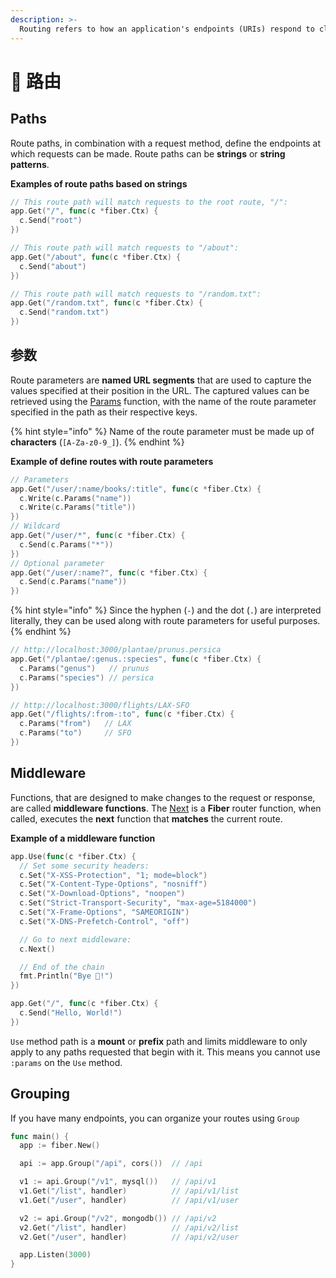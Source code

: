 ```yaml
---
description: >-
  Routing refers to how an application's endpoints (URIs) respond to client requests.
---
```


# 🔌 路由

## Paths

Route paths, in combination with a request method, define the endpoints at which requests can be made. Route paths can be **strings** or **string patterns**.

**Examples of route paths based on strings**

```go
// This route path will match requests to the root route, "/":
app.Get("/", func(c *fiber.Ctx) {
  c.Send("root")
})

// This route path will match requests to "/about":
app.Get("/about", func(c *fiber.Ctx) {
  c.Send("about")
})

// This route path will match requests to "/random.txt":
app.Get("/random.txt", func(c *fiber.Ctx) {
  c.Send("random.txt")
})
```

## 参数

Route parameters are **named URL segments** that are used to capture the values specified at their position in the URL. The captured values can be retrieved using the [Params](https://fiber.wiki/context#params) function, with the name of the route parameter specified in the path as their respective keys.

{% hint style="info" %}
Name of the route parameter must be made up of **characters** \(`[A-Za-z0-9_]`\).
{% endhint %}

**Example of define routes with route parameters**

```go
// Parameters
app.Get("/user/:name/books/:title", func(c *fiber.Ctx) {
  c.Write(c.Params("name"))
  c.Write(c.Params("title"))
})
// Wildcard
app.Get("/user/*", func(c *fiber.Ctx) {
  c.Send(c.Params("*"))
})
// Optional parameter
app.Get("/user/:name?", func(c *fiber.Ctx) {
  c.Send(c.Params("name"))
})
```

{% hint style="info" %}
 Since the hyphen \(`-`\) and the dot \(`.`\) are interpreted literally, they can be used along with route parameters for useful purposes.
{% endhint %}

```go
// http://localhost:3000/plantae/prunus.persica
app.Get("/plantae/:genus.:species", func(c *fiber.Ctx) {
  c.Params("genus")   // prunus
  c.Params("species") // persica
})
```

```go
// http://localhost:3000/flights/LAX-SFO
app.Get("/flights/:from-:to", func(c *fiber.Ctx) {
  c.Params("from")   // LAX
  c.Params("to")     // SFO
})
```

## Middleware

Functions, that are designed to make changes to the request or response, are called **middleware functions**. The [Next](https://github.com/gofiber/docs/tree/34729974f7d6c1d8363076e7e88cd71edc34a2ac/context/README.md#next) is a **Fiber** router function, when called, executes the **next** function that **matches** the current route.

**Example of a middleware function**

```go
app.Use(func(c *fiber.Ctx) {
  // Set some security headers:
  c.Set("X-XSS-Protection", "1; mode=block")
  c.Set("X-Content-Type-Options", "nosniff")
  c.Set("X-Download-Options", "noopen")
  c.Set("Strict-Transport-Security", "max-age=5184000")
  c.Set("X-Frame-Options", "SAMEORIGIN")
  c.Set("X-DNS-Prefetch-Control", "off")

  // Go to next middleware:
  c.Next()

  // End of the chain
  fmt.Println("Bye 👋!")
})

app.Get("/", func(c *fiber.Ctx) {
  c.Send("Hello, World!")
})
```

`Use` method path is a **mount** or **prefix** path and limits middleware to only apply to any paths requested that begin with it. This means you cannot use `:params` on the `Use` method.

## Grouping

If you have many endpoints, you can organize your routes using `Group`

```go
func main() {
  app := fiber.New()

  api := app.Group("/api", cors())  // /api

  v1 := api.Group("/v1", mysql())   // /api/v1
  v1.Get("/list", handler)          // /api/v1/list
  v1.Get("/user", handler)          // /api/v1/user

  v2 := api.Group("/v2", mongodb()) // /api/v2
  v2.Get("/list", handler)          // /api/v2/list
  v2.Get("/user", handler)          // /api/v2/user

  app.Listen(3000)
}
```


